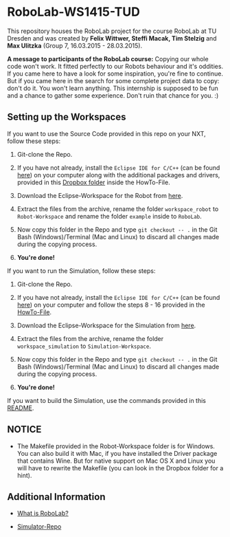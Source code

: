 # RoboLab-WS1415-TUD

This repository houses the RoboLab project for the course RoboLab at TU Dresden and was created by **Felix Wittwer, Steffi Macak, Tim Stelzig** and **Max Ulitzka** (Group 7, 16.03.2015 - 28.03.2015).

**A message to participants of the RoboLab course:**
Copying our whole code won't work. It fitted perfectly to our Robots behaviour and it's oddities. If you came here to have a look for some inspiration, you're fine to continue. But if you came here in the search for some complete project data to copy: don't do it. You won't learn anything. This internship is supposed to be fun and a chance to gather some experience. Don't ruin that chance for you. :)

## Setting up the Workspaces

If you want to use the Source Code provided in this repo on your NXT, follow these steps:

1. Git-clone the Repo.

2. If you have not already, install the `Eclipse IDE for C/C++` (can be found [here](http://www.eclipse.org)) on your computer along with the additional packages and drivers, provided in this [Dropbox folder](https://www.dropbox.com/sh/1g4fsap2re78npf/AAA6sP436yRCfl63jRXyvyo8a) inside the HowTo-File.

3. Download the Eclipse-Workspace for the Robot from [here](https://www.dropbox.com/sh/1g4fsap2re78npf/AAAIDFSSb8KU26nl98dBy6_oa/workspace_robot.zip).

4. Extract the files from the archive, rename the folder `workspace_robot` to `Robot-Workspace` and rename the folder `example` inside to `RoboLab`.

5. Now copy this folder in the Repo and type `git checkout -- .` in the Git Bash (Windows)/Terminal (Mac and Linux) to discard all changes made during the copying process.

6. **You're done!**


If you want to run the Simulation, follow these steps:

1. Git-clone the Repo.

2. If you have not already, install the `Eclipse IDE for C/C++` (can be found [here](http://www.eclipse.org)) on your computer and follow the steps 8 - 16 provided in the [HowTo-File](https://www.dropbox.com/sh/1g4fsap2re78npf/AACJvdiu4OgfuEIxI9zx_3Mba/How_to_start.txt).

3. Download the Eclipse-Workspace for the Simulation from [here](https://www.dropbox.com/sh/1g4fsap2re78npf/AADFN1Pjng5CqbAXEfx-IaBga/workspace_simulation.zip).

4. Extract the files from the archive, rename the folder `workspace_simulation` to `Simulation-Workspace`.

5. Now copy this folder in the Repo and type `git checkout -- .` in the Git Bash (Windows)/Terminal (Mac and Linux) to discard all changes made during the copying process.

6. **You're done!**

If you want to build the Simulation, use the commands provided in this [README](https://github.com/max-leuthaeuser/RobolabSim/tree/master/package/solution).

## NOTICE

+ The Makefile provided in the Robot-Workspace folder is for Windows. You can also build it with Mac, if you have installed the Driver package that contains Wine. But for native support on Mac OS X and Linux you will have to rewrite the Makefile (you can look in the Dropbox folder for a hint).

## Additional Information

* [What is RoboLab?](http://tu-dresden.de/die_tu_dresden/fakultaeten/fakultaet_informatik/sysa/se/teaching/courses/ws/einfuehrungspraktikum_roboter_lab/index_html/document_view?set_language=en)

* [Simulator-Repo](https://github.com/max-leuthaeuser/RobolabSim)
